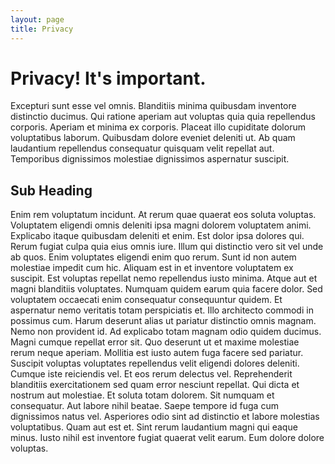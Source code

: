 ```yaml
---
layout: page
title: Privacy
---
```


# Privacy! It's important. 

Excepturi sunt esse vel omnis. Blanditiis minima quibusdam inventore distinctio ducimus. Qui ratione aperiam aut voluptas quia quia repellendus corporis.
Aperiam et minima ex corporis. Placeat illo cupiditate dolorum voluptatibus laborum. Quibusdam dolore eveniet deleniti ut. Ab quam laudantium repellendus consequatur quisquam velit repellat aut. Temporibus dignissimos molestiae dignissimos aspernatur suscipit.


## Sub Heading
Enim rem voluptatum incidunt. At rerum quae quaerat eos soluta voluptas. Voluptatem eligendi omnis deleniti ipsa magni dolorem voluptatem animi. Explicabo itaque quibusdam deleniti et enim. Est dolor ipsa dolores qui.
Rerum fugiat culpa quia eius omnis iure. Illum qui distinctio vero sit vel unde ab quos. Enim voluptates eligendi enim quo rerum. Sunt id non autem molestiae impedit cum hic.
Aliquam est in et inventore voluptatem ex suscipit. Est voluptas repellat nemo repellendus iusto minima. Atque aut et magni blanditiis voluptates. Numquam quidem earum quia facere dolor. Sed voluptatem occaecati enim consequatur consequuntur quidem.
Et aspernatur nemo veritatis totam perspiciatis et. Illo architecto commodi in possimus cum. Harum deserunt alias ut pariatur distinctio omnis magnam. Nemo non provident id.
Ad explicabo totam magnam odio quidem ducimus. Magni cumque repellat error sit. Quo deserunt ut et maxime molestiae rerum neque aperiam.
Mollitia est iusto autem fuga facere sed pariatur. Suscipit voluptas voluptates repellendus velit eligendi dolores deleniti. Cumque iste reiciendis vel. Et eos rerum delectus vel. Reprehenderit blanditiis exercitationem sed quam error nesciunt repellat.
Qui dicta et nostrum aut molestiae. Et soluta totam dolorem. Sit numquam et consequatur. Aut labore nihil beatae.
Saepe tempore id fuga cum dignissimos natus vel. Asperiores odio sint ad distinctio et labore molestias voluptatibus. Quam aut est et. Sint rerum laudantium magni qui eaque minus. Iusto nihil est inventore fugiat quaerat velit earum. Eum dolore dolore voluptas.